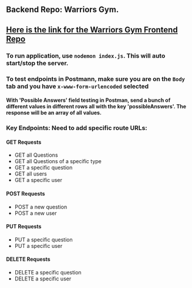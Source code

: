 ## Backend Repo: Warriors Gym. 
## [Here is the link for the Warriors Gym Frontend Repo](google.com)

### To run application, use `nodemon index.js`. This will auto start/stop the server.

### To test endpoints in Postmann, make sure you are on the `Body` tab and you have `x-www-form-urlencoded` selected
#### With 'Possible Answers' field testing in Postman, send a bunch of different values in different rows all with the key 'possibleAnswers'. The response will be an array of all values.

### Key Endpoints: Need to add specific route URLs:

#### GET Requests

- GET all Questions
- GET all Questions of a specific type
- GET a specific question
- GET all users
- GET a specific user


#### POST Requests 

- POST a new question
- POST a new user


#### PUT Requests 

- PUT a specific question 
- PUT a specific user

#### DELETE Requests 

- DELETE a specific question 
- DELETE a specific user 
